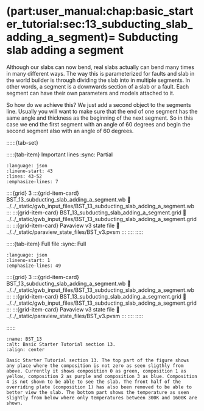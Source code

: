 (part:user_manual:chap:basic_starter_tutorial:sec:13_subducting_slab_adding_a_segment)=
Subducting slab adding a segment
================================

Although our slabs can now bend, real slabs actually can bend many times in many different ways. The way this is parameterized for faults and slab in the world builder is through dividing the slab into in multiple segments. In other words, a segment is a downwards section of a slab or a fault. Each segment can have their own parameters and models attached to it. 

So how do we achieve this? We just add a second object to the segments line. Usually you will want to make sure that the end of one segment has the same angle and thickness as the beginning of the next segment. So in this case we end the first segment with an angle of 60 degrees and begin the second segment also with an angle of 60 degrees.

::::::{tab-set}

:::::{tab-item} Important lines
:sync: Partial

```{literalinclude} ../../_static/gwb_input_files/BST_13_subducting_slab_adding_a_segment.wb
:language: json
:lineno-start: 43
:lines: 43-52
:emphasize-lines: 7
```
::::{grid} 3
:::{grid-item-card} BST_13_subducting_slab_adding_a_segment.wb
:link: ../../_static/gwb_input_files/BST_13_subducting_slab_adding_a_segment.wb
:::
:::{grid-item-card} BST_13_subducting_slab_adding_a_segment.grid
:link: ../../_static/gwb_input_files/BST_13_subducting_slab_adding_a_segment.grid
:::
:::{grid-item-card} Pavaview v3 state file 
:link: ../../_static/paraview_state_files/BST_v3.pvsm
:::
::::
:::::

:::::{tab-item} Full file
:sync: Full


```{literalinclude} ../../_static/gwb_input_files/BST_13_subducting_slab_adding_a_segment.wb
:language: json
:lineno-start: 1
:emphasize-lines: 49
```

::::{grid} 3
:::{grid-item-card} BST_13_subducting_slab_adding_a_segment.wb
:link: ../../_static/gwb_input_files/BST_13_subducting_slab_adding_a_segment.wb
:::
:::{grid-item-card} BST_13_subducting_slab_adding_a_segment.grid
:link: ../../_static/gwb_input_files/BST_13_subducting_slab_adding_a_segment.grid
:::
:::{grid-item-card} Pavaview v3 state file 
:link: ../../_static/paraview_state_files/BST_v3.pvsm
:::
::::
:::::

::::::

```{figure} ../../../../doc/sphinx/_static/images/user_manual/basic_starter_tutorial/BST_13.png
:name: BST_13
:alt: Basic Starter Tutorial section 13. 
:align: center

Basic Starter Tutorial section 13. The top part of the figure shows any place where the composition is not zero as seen sligthly from above. Currently it shows composition 0 as green, composition 1 as yellow, composition 2 as purple and composition 3 as blue. Composition 4 is not shown to be able to see the slab. The front half of the overriding plate (composition 1) has also been removed to be able to better view the slab. The bottom part shows the temperature as seen slightly from below where only temperatures between 300K and 1600K are shown. 
```